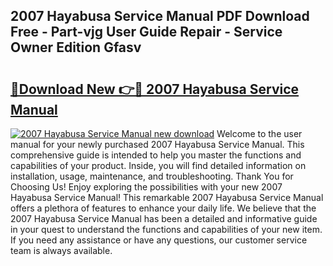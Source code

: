 ## 2007 Hayabusa Service Manual PDF Download Free - Part-vjg User Guide Repair - Service Owner Edition Gfasv

# <h2><a href="http://bc14699.oget.top/?id=2007+Hayabusa+Service+Manual">🔗Download New 👉🔴 2007 Hayabusa Service Manual</a></h2>

[![2007 Hayabusa Service Manual new download](https://i.imgur.com/5g1atiW.png)](http://bc14699.oget.top/?id=2007+Hayabusa+Service+Manual)
Welcome to the user manual for your newly purchased 2007 Hayabusa Service Manual. This comprehensive guide is intended to help you master the functions and capabilities of your product. Inside, you will find detailed information on installation, usage, maintenance, and troubleshooting. Thank You for Choosing Us! Enjoy exploring the possibilities with your new 2007 Hayabusa Service Manual! This remarkable 2007 Hayabusa Service Manual offers a plethora of features to enhance your daily life. We believe that the 2007 Hayabusa Service Manual has been a detailed and informative guide in your quest to understand the functions and capabilities of your new item. If you need any assistance or have any questions, our customer service team is always available.
